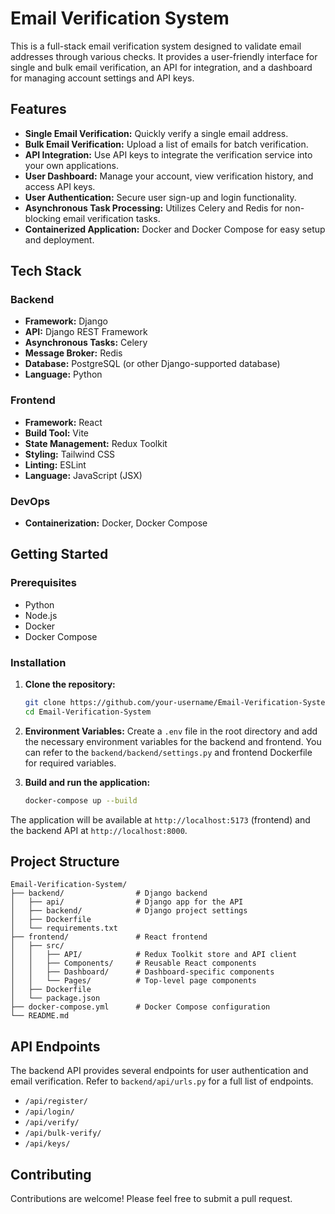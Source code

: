 # Email Verification System

This is a full-stack email verification system designed to validate email addresses through various checks. It provides a user-friendly interface for single and bulk email verification, an API for integration, and a dashboard for managing account settings and API keys.

## Features

*   **Single Email Verification:** Quickly verify a single email address.
*   **Bulk Email Verification:** Upload a list of emails for batch verification.
*   **API Integration:** Use API keys to integrate the verification service into your own applications.
*   **User Dashboard:** Manage your account, view verification history, and access API keys.
*   **User Authentication:** Secure user sign-up and login functionality.
*   **Asynchronous Task Processing:** Utilizes Celery and Redis for non-blocking email verification tasks.
*   **Containerized Application:** Docker and Docker Compose for easy setup and deployment.

## Tech Stack

### Backend

*   **Framework:** Django
*   **API:** Django REST Framework
*   **Asynchronous Tasks:** Celery
*   **Message Broker:** Redis
*   **Database:** PostgreSQL (or other Django-supported database)
*   **Language:** Python

### Frontend

*   **Framework:** React
*   **Build Tool:** Vite
*   **State Management:** Redux Toolkit
*   **Styling:** Tailwind CSS
*   **Linting:** ESLint
*   **Language:** JavaScript (JSX)

### DevOps

*   **Containerization:** Docker, Docker Compose

## Getting Started

### Prerequisites

*   Python
*   Node.js
*   Docker
*   Docker Compose

### Installation

1.  **Clone the repository:**
    ```bash
    git clone https://github.com/your-username/Email-Verification-System.git
    cd Email-Verification-System
    ```

2.  **Environment Variables:**
    Create a `.env` file in the root directory and add the necessary environment variables for the backend and frontend. You can refer to the `backend/backend/settings.py` and frontend Dockerfile for required variables.

3.  **Build and run the application:**
    ```bash
    docker-compose up --build
    ```

The application will be available at `http://localhost:5173` (frontend) and the backend API at `http://localhost:8000`.

## Project Structure

```
Email-Verification-System/
├── backend/                # Django backend
│   ├── api/                # Django app for the API
│   ├── backend/            # Django project settings
│   ├── Dockerfile
│   └── requirements.txt
├── frontend/               # React frontend
│   ├── src/
│   │   ├── API/            # Redux Toolkit store and API client
│   │   ├── Components/     # Reusable React components
│   │   ├── Dashboard/      # Dashboard-specific components
│   │   └── Pages/          # Top-level page components
│   ├── Dockerfile
│   └── package.json
├── docker-compose.yml      # Docker Compose configuration
└── README.md
```

## API Endpoints

The backend API provides several endpoints for user authentication and email verification. Refer to `backend/api/urls.py` for a full list of endpoints.

*   `/api/register/`
*   `/api/login/`
*   `/api/verify/`
*   `/api/bulk-verify/`
*   `/api/keys/`

## Contributing

Contributions are welcome! Please feel free to submit a pull request.
